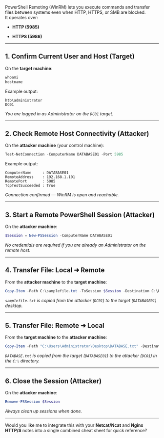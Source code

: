 
PowerShell Remoting (WinRM) lets you execute commands and transfer files between systems even when HTTP, HTTPS, or SMB are blocked.  
It operates over:

- **HTTP (5985)**
    
- **HTTPS (5986)**
    

---

## 1. Confirm Current User and Host (Target)

On the **target machine**:

```powershell
whoami
hostname
```

Example output:

```
htb\administrator
DC01
```

_You are logged in as Administrator on the `DC01` target._

---

## 2. Check Remote Host Connectivity (Attacker)

On the **attacker machine** (your control machine):

```powershell
Test-NetConnection -ComputerName DATABASE01 -Port 5985
```

Example output:

```
ComputerName     : DATABASE01
RemoteAddress    : 192.168.1.101
RemotePort       : 5985
TcpTestSucceeded : True
```

_Connection confirmed — WinRM is open and reachable._

---

## 3. Start a Remote PowerShell Session (Attacker)

On the **attacker machine**:

```powershell
$Session = New-PSSession -ComputerName DATABASE01
```

_No credentials are required if you are already an Administrator on the remote host._

---

## 4. Transfer File: Local ➜ Remote

From the **attacker machine** to the **target machine**:

```powershell
Copy-Item -Path C:\samplefile.txt -ToSession $Session -Destination C:\Users\Administrator\Desktop\
```

_`samplefile.txt` is copied from the attacker (`DC01`) to the target (`DATABASE01`) desktop._

---

## 5. Transfer File: Remote ➜ Local

From the **target machine** to the **attacker machine**:

```powershell
Copy-Item -Path "C:\Users\Administrator\Desktop\DATABASE.txt" -Destination C:\ -FromSession $Session
```

_`DATABASE.txt` is copied from the target (`DATABASE01`) to the attacker (`DC01`) in the `C:\` directory._

---

## 6. Close the Session (Attacker)

On the **attacker machine**:

```powershell
Remove-PSSession $Session
```

_Always clean up sessions when done._

---

Would you like me to integrate this with your **Netcat/Ncat** and **Nginx HTTP/S** notes into a single combined cheat sheet for quick reference?